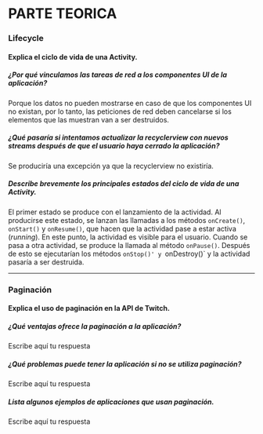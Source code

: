 # PARTE TEORICA

### Lifecycle

#### Explica el ciclo de vida de una Activity.

##### ¿Por qué vinculamos las tareas de red a los componentes UI de la aplicación?
Porque los datos no pueden mostrarse en caso de que los componentes UI no existan, por lo tanto, las peticiones de red deben cancelarse si los elementos que las muestran van a ser destruidos.

##### ¿Qué pasaría si intentamos actualizar la recyclerview con nuevos streams después de que el usuario haya cerrado la aplicación?
Se produciría una excepción ya que la recyclerview no existiría. 

##### Describe brevemente los principales estados del ciclo de vida de una Activity.
El primer estado se produce con el lanzamiento de la actividad. Al producirse este estado, se lanzan las llamadas a los métodos `onCreate()`, `onStart()` y `onResume()`, que hacen que la actividad pase a estar activa (*running*). En este punto, la actividad es visible para el usuario.
Cuando se pasa a otra actividad, se produce la llamada al método `onPause()`. Después de esto se ejecutarían los métodos `onStop()' y `onDestroy()` y la actividad pasaría a ser destruida.

---

### Paginación 

#### Explica el uso de paginación en la API de Twitch.

##### ¿Qué ventajas ofrece la paginación a la aplicación?
Escribe aquí tu respuesta

##### ¿Qué problemas puede tener la aplicación si no se utiliza paginación?
Escribe aquí tu respuesta

##### Lista algunos ejemplos de aplicaciones que usan paginación.
Escribe aquí tu respuesta
